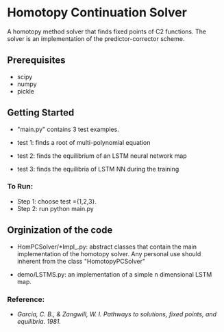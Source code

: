 # Homotopy Continuation Solver

A homotopy method solver that finds fixed points of C2 functions. The solver is an implementation of the predictor-corrector scheme.

## Prerequisites

* scipy
* numpy
* pickle

## Getting Started

* "main.py" contains 3 test examples. 

* test 1: finds a root of multi-polynomial equation
* test 2: finds the equilibrium of an LSTM neural network map
* test 3: finds the equilibria of LSTM NN during the training
### To Run:

* Step 1: choose test ={1,2,3}.
* Step 2: run python main.py

## Orginization of the code

* HomPCSolver/*Impl_.py: abstract classes that contain the main implementation of the homotopy solver. Any personal use should inherent from the class "HomotopyPCSolver"

* demo/LSTMS.py: an implementation of a simple n dimensional LSTM map.

### Reference:
* *Garcia, C. B., & Zangwill, W. I. Pathways to solutions, fixed points, and equilibria. 1981.*

